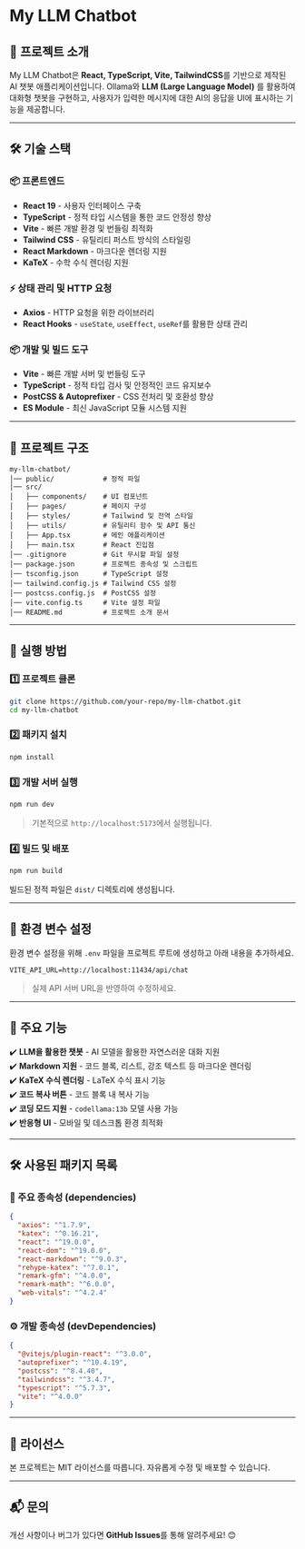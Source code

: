 # My LLM Chatbot

## 📌 프로젝트 소개
My LLM Chatbot은 **React, TypeScript, Vite, TailwindCSS**를 기반으로 제작된 AI 챗봇 애플리케이션입니다. Ollama와 **LLM (Large Language Model)** 를 활용하여 대화형 챗봇을 구현하고, 사용자가 입력한 메시지에 대한 AI의 응답을 UI에 표시하는 기능을 제공합니다.

---

## 🛠 기술 스택

### 📦 프론트엔드
- **React 19** - 사용자 인터페이스 구축
- **TypeScript** - 정적 타입 시스템을 통한 코드 안정성 향상
- **Vite** - 빠른 개발 환경 및 번들링 최적화
- **Tailwind CSS** - 유틸리티 퍼스트 방식의 스타일링
- **React Markdown** - 마크다운 렌더링 지원
- **KaTeX** - 수학 수식 렌더링 지원

### ⚡ 상태 관리 및 HTTP 요청
- **Axios** - HTTP 요청을 위한 라이브러리
- **React Hooks** - `useState`, `useEffect`, `useRef`를 활용한 상태 관리

### 📦 개발 및 빌드 도구
- **Vite** - 빠른 개발 서버 및 번들링 도구
- **TypeScript** - 정적 타입 검사 및 안정적인 코드 유지보수
- **PostCSS & Autoprefixer** - CSS 전처리 및 호환성 향상
- **ES Module** - 최신 JavaScript 모듈 시스템 지원

---

## 📂 프로젝트 구조

```
my-llm-chatbot/
│── public/            # 정적 파일
│── src/
│   ├── components/    # UI 컴포넌트
│   ├── pages/         # 페이지 구성
│   ├── styles/        # Tailwind 및 전역 스타일
│   ├── utils/         # 유틸리티 함수 및 API 통신
│   ├── App.tsx        # 메인 애플리케이션
│   ├── main.tsx       # React 진입점
│── .gitignore         # Git 무시할 파일 설정
│── package.json       # 프로젝트 종속성 및 스크립트
│── tsconfig.json      # TypeScript 설정
│── tailwind.config.js # Tailwind CSS 설정
│── postcss.config.js  # PostCSS 설정
│── vite.config.ts     # Vite 설정 파일
│── README.md          # 프로젝트 소개 문서
```

---

## 🚀 실행 방법

### 1️⃣ 프로젝트 클론
```sh
git clone https://github.com/your-repo/my-llm-chatbot.git
cd my-llm-chatbot
```

### 2️⃣ 패키지 설치
```sh
npm install
```

### 3️⃣ 개발 서버 실행
```sh
npm run dev
```
> 기본적으로 `http://localhost:5173`에서 실행됩니다.

### 4️⃣ 빌드 및 배포
```sh
npm run build
```

빌드된 정적 파일은 `dist/` 디렉토리에 생성됩니다.

---

## 🔧 환경 변수 설정
환경 변수 설정을 위해 `.env` 파일을 프로젝트 루트에 생성하고 아래 내용을 추가하세요.
```env
VITE_API_URL=http://localhost:11434/api/chat
```
> 실제 API 서버 URL을 반영하여 수정하세요.

---

## 📌 주요 기능

✔️ **LLM을 활용한 챗봇** - AI 모델을 활용한 자연스러운 대화 지원  
✔️ **Markdown 지원** - 코드 블록, 리스트, 강조 텍스트 등 마크다운 렌더링  
✔️ **KaTeX 수식 렌더링** - LaTeX 수식 표시 기능  
✔️ **코드 복사 버튼** - 코드 블록 내 복사 기능  
✔️ **코딩 모드 지원** - `codellama:13b` 모델 사용 가능  
✔️ **반응형 UI** - 모바일 및 데스크톱 환경 최적화

---

## 🛠 사용된 패키지 목록
### 📌 주요 종속성 (dependencies)
```json
{
  "axios": "^1.7.9",
  "katex": "^0.16.21",
  "react": "^19.0.0",
  "react-dom": "^19.0.0",
  "react-markdown": "^9.0.3",
  "rehype-katex": "^7.0.1",
  "remark-gfm": "^4.0.0",
  "remark-math": "^6.0.0",
  "web-vitals": "^4.2.4"
}
```

### ⚙️ 개발 종속성 (devDependencies)
```json
{
  "@vitejs/plugin-react": "^3.0.0",
  "autoprefixer": "^10.4.19",
  "postcss": "^8.4.40",
  "tailwindcss": "^3.4.7",
  "typescript": "^5.7.3",
  "vite": "^4.0.0"
}
```

---

## 📝 라이선스
본 프로젝트는 MIT 라이선스를 따릅니다. 자유롭게 수정 및 배포할 수 있습니다.

---

## 📬 문의
개선 사항이나 버그가 있다면 **GitHub Issues**를 통해 알려주세요! 😊

